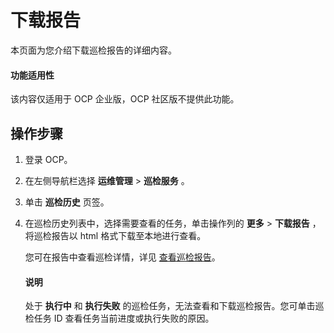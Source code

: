 # 下载报告

本页面为您介绍下载巡检报告的详细内容。

<main id="notice" type='notice'>
<h4>功能适用性</h4>
<p>该内容仅适用于 OCP 企业版，OCP 社区版不提供此功能。</p>

## 操作步骤

1. 登录 OCP。
2. 在左侧导航栏选择 **运维管理** > **巡检服务** 。
3. 单击 **巡检历史** 页签。
4. 在巡检历史列表中，选择需要查看的任务，单击操作列的 **更多** > **下载报告** ，将巡检报告以 html 格式下载至本地进行查看。

   您可在报告中查看巡检详情，详见 [查看巡检报告](../600.manage-inspection-report/100.view-inspection-report.md)。

   <main id="notice" type='explain'>
    <h4>说明</h4>
    <p>处于 <strong>执行中</strong> 和 <strong>执行失败</strong> 的巡检任务，无法查看和下载巡检报告。您可单击巡检任务 ID 查看任务当前进度或执行失败的原因。</p>
   </main>
